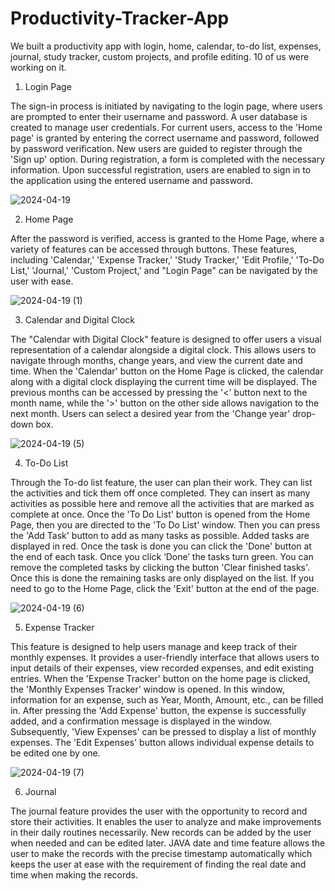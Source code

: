 # Productivity-Tracker-App
We built a productivity app with login, home, calendar, to-do list, expenses, journal, study tracker, custom projects, and profile editing. 10 of us were working on it.

1. Login Page
   
The sign-in process is initiated by navigating to the login page, where users are prompted to enter their username and password. A user database is created to manage user credentials. For current users, access to the 'Home page' is granted by entering the correct username and password, followed by password verification. New users are guided to register through the 'Sign up' option. During registration, a form is completed with the necessary information. Upon successful registration, users are enabled to sign in to the application using the entered username and password.

![2024-04-19](https://github.com/PawaniHasara/Productivity-Tracker-App/assets/143738397/3aa7b71b-4f30-488b-9627-4a7161d2d661)

2. Home Page
   
After the password is verified, access is granted to the Home Page, where a variety of features can be accessed through buttons. These features, including 'Calendar,' 'Expense Tracker,' 'Study Tracker,' 'Edit Profile,' 'To-Do List,' 'Journal,' 'Custom Project,' and "Login Page" can be navigated by the user with ease.  

![2024-04-19 (1)](https://github.com/PawaniHasara/Productivity-Tracker-App/assets/143738397/69ac109f-d9e0-4a91-8491-9ca3257eccc8)

3. Calendar and Digital Clock

The "Calendar with Digital Clock" feature is designed to offer users a visual representation of a calendar alongside a digital clock. This allows users to navigate through months, change years, and view the current date and time. When the 'Calendar' button on the Home Page is clicked, the calendar along with a digital clock displaying the current time will be displayed. The previous months can be accessed by pressing the '<' button next to the month name, while the '>' button on the other side allows navigation to the next month. Users can select a desired year from the 'Change year' drop-down box.

![2024-04-19 (5)](https://github.com/PawaniHasara/Productivity-Tracker-App/assets/143738397/414e4dad-517f-44e2-91cf-d3aca996fa21)

4. To-Do List

Through the To-do list feature, the user can plan their work. They can list the activities and tick them off once completed. They can insert as many activities as possible here and remove all the activities that are marked as complete at once. Once the 'To Do List' button is opened from the Home Page, then you are directed to the 'To Do List' window. Then you can press the 'Add Task' button to add as many tasks as possible. Added tasks are displayed in red. Once the task is done you can click the 'Done' button at the end of each task. Once you click ‘Done’ the tasks turn green. You can remove the completed tasks by clicking the button 'Clear finished tasks'. Once this is done the remaining tasks are only displayed on the list. If you need to go to the Home Page, click the 'Exit' button at the end of the page.

![2024-04-19 (6)](https://github.com/PawaniHasara/Productivity-Tracker-App/assets/143738397/cbf6aaa9-daf1-4d1e-a6d2-0b451e189517)

5. Expense Tracker

This feature is designed to help users manage and keep track of their monthly expenses. It provides a user-friendly interface that allows users to input details of their expenses, view recorded expenses, and edit existing entries. When the 'Expense Tracker' button on the home page is clicked, the 'Monthly Expenses Tracker' window is opened. In this window, information for an expense, such as Year, Month, Amount, etc., can be filled in. After pressing the 'Add Expense' button, the expense is successfully added, and a confirmation message is displayed in the window. Subsequently, 'View Expenses' can be pressed to display a list of monthly expenses. The 'Edit Expenses' button allows individual expense details to be edited one by one.

![2024-04-19 (7)](https://github.com/PawaniHasara/Productivity-Tracker-App/assets/143738397/9eff900e-d9b2-43dd-bf13-dbc4ffe2438b)

6. Journal

The journal feature provides the user with the opportunity to record and store their activities. It enables the user to analyze and make improvements in their daily routines necessarily. New records can be added by the user when needed and can be edited later. JAVA date and time feature allows the user to make the records with the precise timestamp automatically which keeps the user at ease with the requirement of finding the real date and time when making the records.
